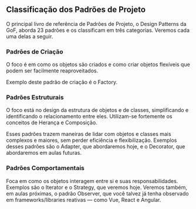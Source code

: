 ## Classificação dos Padrões de Projeto
O principal livro de referência de Padrões de Projeto, o Design Patterns da GoF, aborda 23 padrões e os classificam em três categorias. Veremos cada uma delas a seguir.

### Padrões de Criação
O foco é em como os objetos são criados e como criar objetos flexíveis que podem ser facilmente reaproveitados.

Exemplo deste padrão de criação é o Factory.

### Padrões Estruturais
O foco está no design da estrutura de objetos e de classes, simplificando e identificando o relacionamento entre eles. Utilizam-se fortemente os conceitos de Herança e Composição.

Esses padrões trazem maneiras de lidar com objetos e classes mais complexos e maiores, sem perder eficiência e flexibilização. Exemplos desses padrões são o Adapter, que abordaremos hoje, e o Decorator, que abordaremos em aulas futuras.

### Padrões Comportamentais
Foca em como os objetos interagem entre si e suas responsabilidades. Exemplos são o Iterator e o Strategy, que veremos hoje. Veremos também, em aulas próximas, o padrão Observer, que você talvez já tenha observado em frameworks/libraries reativas — como Vue, React e Angular.
